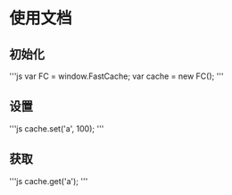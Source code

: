 # 使用文档

## 初始化

'''js
var FC = window.FastCache;
var cache = new FC();
'''

## 设置

'''js
cache.set('a', 100);
'''

## 获取

'''js
cache.get('a');
'''
